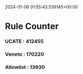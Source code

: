 2024-01-06 01:55:43.539145+00:00
# Rule Counter 
 ### UCATE : 412455

 ### Veneto : 170220

 ### Allowlist : 13930